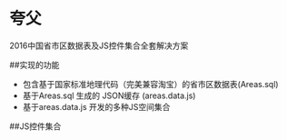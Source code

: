 # 夸父
2016中国省市区数据表及JS控件集合全套解决方案

##实现的功能
- 包含基于国家标准地理代码（完美兼容淘宝）的省市区数据表(Areas.sql)
- 基于Areas.sql 生成的 JSON缓存 (areas.data.js)
- 基于areas.data.js 开发的多种JS空间集合

##JS控件集合
